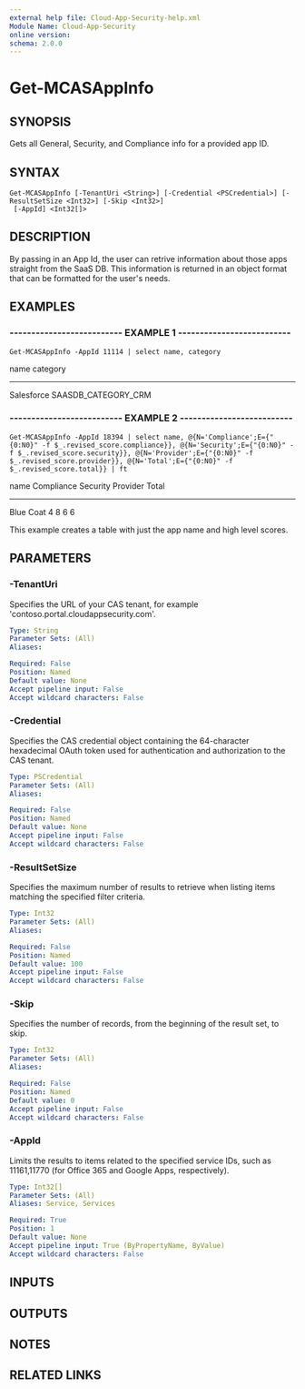 ```yaml
---
external help file: Cloud-App-Security-help.xml
Module Name: Cloud-App-Security
online version: 
schema: 2.0.0
---
```


# Get-MCASAppInfo

## SYNOPSIS
Gets all General, Security, and Compliance info for a provided app ID.

## SYNTAX

```
Get-MCASAppInfo [-TenantUri <String>] [-Credential <PSCredential>] [-ResultSetSize <Int32>] [-Skip <Int32>]
 [-AppId] <Int32[]>
```

## DESCRIPTION
By passing in an App Id, the user can retrive information about those apps straight from the SaaS DB.
This information is returned in an object format that can be formatted for the user's needs.

## EXAMPLES

### -------------------------- EXAMPLE 1 --------------------------
```
Get-MCASAppInfo -AppId 11114 | select name, category
```

name       category
----       --------
Salesforce SAASDB_CATEGORY_CRM

### -------------------------- EXAMPLE 2 --------------------------
```
Get-MCASAppInfo -AppId 18394 | select name, @{N='Compliance';E={"{0:N0}" -f $_.revised_score.compliance}}, @{N='Security';E={"{0:N0}" -f $_.revised_score.security}}, @{N='Provider';E={"{0:N0}" -f $_.revised_score.provider}}, @{N='Total';E={"{0:N0}" -f $_.revised_score.total}} | ft
```

name        Compliance Security Provider Total
----        ---------- -------- -------- -----
Blue Coat   4          8        6        6

This example creates a table with just the app name and high level scores.

## PARAMETERS

### -TenantUri
Specifies the URL of your CAS tenant, for example 'contoso.portal.cloudappsecurity.com'.

```yaml
Type: String
Parameter Sets: (All)
Aliases: 

Required: False
Position: Named
Default value: None
Accept pipeline input: False
Accept wildcard characters: False
```

### -Credential
Specifies the CAS credential object containing the 64-character hexadecimal OAuth token used for authentication and authorization to the CAS tenant.

```yaml
Type: PSCredential
Parameter Sets: (All)
Aliases: 

Required: False
Position: Named
Default value: None
Accept pipeline input: False
Accept wildcard characters: False
```

### -ResultSetSize
Specifies the maximum number of results to retrieve when listing items matching the specified filter criteria.

```yaml
Type: Int32
Parameter Sets: (All)
Aliases: 

Required: False
Position: Named
Default value: 100
Accept pipeline input: False
Accept wildcard characters: False
```

### -Skip
Specifies the number of records, from the beginning of the result set, to skip.

```yaml
Type: Int32
Parameter Sets: (All)
Aliases: 

Required: False
Position: Named
Default value: 0
Accept pipeline input: False
Accept wildcard characters: False
```

### -AppId
Limits the results to items related to the specified service IDs, such as 11161,11770 (for Office 365 and Google Apps, respectively).

```yaml
Type: Int32[]
Parameter Sets: (All)
Aliases: Service, Services

Required: True
Position: 1
Default value: None
Accept pipeline input: True (ByPropertyName, ByValue)
Accept wildcard characters: False
```

## INPUTS

## OUTPUTS

## NOTES

## RELATED LINKS


